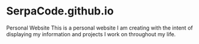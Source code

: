 # SerpaCode.github.io
Personal Website
This is a personal website I am creating with the intent of displaying my information and projects I work on throughout my life.

